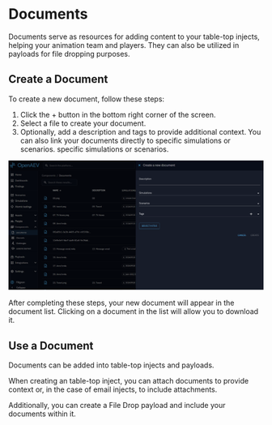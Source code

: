 # Documents

Documents serve as resources for adding content to your table-top injects, helping your animation team and players. They
can also be utilized in payloads for file dropping purposes.

## Create a Document

To create a new document, follow these steps:

1. Click the + button in the bottom right corner of the screen.
2. Select a file to create your document.
3. Optionally, add a description and tags to provide additional context. You can also link your documents directly to specific simulations or scenarios.
   specific simulations or scenarios.

![Document creation](./assets/document-creation.png)

After completing these steps, your new document will appear in the document list. Clicking on a document in the list
will allow you to download it.

## Use a Document

Documents can be added into table-top injects and payloads.

When creating an table-top inject, you can attach documents to provide context or, in the case of email injects, to
include attachments.

Additionally, you can create a File Drop payload and include your documents within it.
